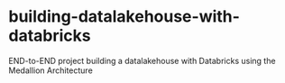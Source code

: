 # building-datalakehouse-with-databricks
END-to-END project building a datalakehouse with Databricks using the Medallion Architecture
